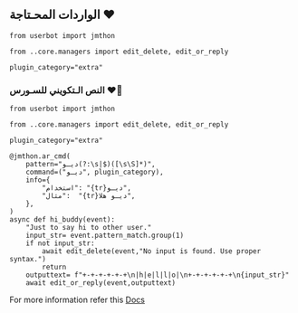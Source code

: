 ## الواردات المحـتاجة ♥
```python3
from userbot import jmthon

from ..core.managers import edit_delete, edit_or_reply

plugin_category="extra"
```

### النص الـتكويني للسـورس ♥🧸
```python3
from userbot import jmthon

from ..core.managers import edit_delete, edit_or_reply

plugin_category="extra"

@jmthon.ar_cmd(
    pattern="ديـو(?:\s|$)([\s\S]*)",
    command=("ديـو", plugin_category),
    info={
        "استخدام": "{tr}ديـو",
        "مثال":  "{tr}ديـو هلا",
    },
)
async def hi_buddy(event):
    "Just to say hi to other user."
    input_str= event.pattern_match.group(1)
    if not input_str:
        await edit_delete(event,"No input is found. Use proper syntax.")
        return
    outputtext= f"+-+-+-+-+-+\n|h|e|l|l|o|\n+-+-+-+-+-+\n{input_str}"
    await edit_or_reply(event,outputtext)
```

For more information refer this [Docs](https://t.me/DEOOUS)
